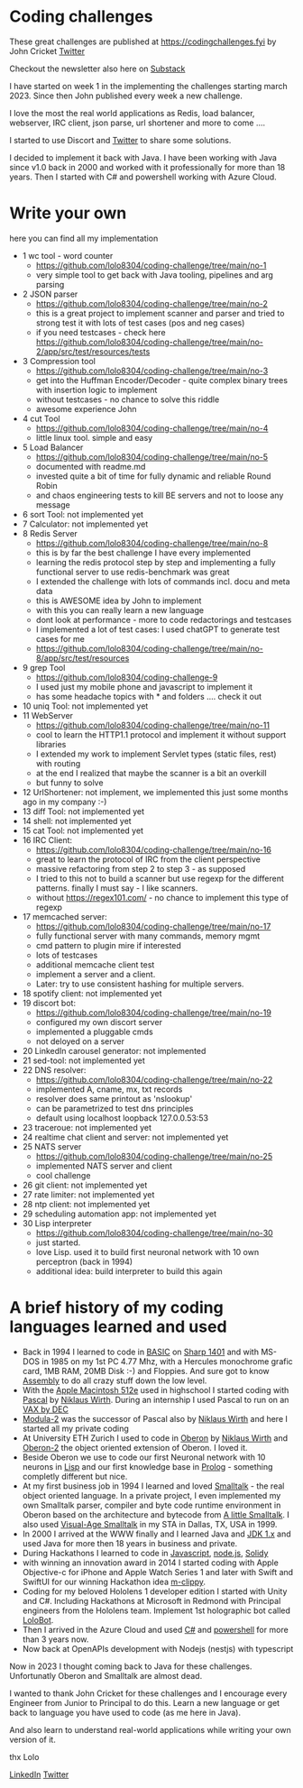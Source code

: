 # Coding challenges

These great challenges are published at https://codingchallenges.fyi by John Cricket [Twitter](https://twitter.com/johncrickett)

Checkout the newsletter also here on [Substack](https://codingchallenges.fyi/)

I have started on week 1 in the implementing the challenges starting march 2023. Since then John published every week a new challenge.

I love the most the real world applications as Redis, load balancer, webserver, IRC client, json parse, url shortener and more to come ....

I started to use Discort and [Twitter](https://twitter.com/Lolo46822032) to share some solutions.

I decided to implement it back with Java. I have been working with Java since v1.0 back in 2000 and worked with it professionally for more than 18 years. Then I started with C# and powershell working with Azure Cloud.

# Write your own

here you can find all my implementation

- 1 wc tool - word counter
  - https://github.com/lolo8304/coding-challenge/tree/main/no-1
  - very simple tool to get back with Java tooling, pipelines and arg parsing
- 2 JSON parser
  - https://github.com/lolo8304/coding-challenge/tree/main/no-2
  - this is a great project to implement scanner and parser and tried to strong test it with lots of test cases (pos and neg cases)
  - if you need testcases - check here https://github.com/lolo8304/coding-challenge/tree/main/no-2/app/src/test/resources/tests
- 3 Compression tool
  - https://github.com/lolo8304/coding-challenge/tree/main/no-3
  - get into the Huffman Encoder/Decoder - quite complex binary trees with insertion logic to implement
  - without testcases - no chance to solve this riddle
  - awesome experience John
- 4 cut Tool
  - https://github.com/lolo8304/coding-challenge/tree/main/no-4
  - little linux tool. simple and easy
- 5 Load Balancer
  - https://github.com/lolo8304/coding-challenge/tree/main/no-5
  - documented with readme.md
  - invested quite a bit of time for fully dynamic and reliable Round Robin
  - and chaos engineering tests to kill BE servers and not to loose any message
- 6 sort Tool: not implemented yet
- 7 Calculator: not implemented yet
- 8 Redis Server
  - https://github.com/lolo8304/coding-challenge/tree/main/no-8
  - this is by far the best challenge I have every implemented
  - learning the redis protocol step by step and implementing a fully functional server to use redis-benchmark was great
  - I extended the challenge with lots of commands incl. docu and meta data
  - this is AWESOME idea by John to implement
  - with this you can really learn a new language
  - dont look at performance - more to code redactorings and testcases
  - I implemented a lot of test cases: I used chatGPT to generate test cases for me
  - https://github.com/lolo8304/coding-challenge/tree/main/no-8/app/src/test/resources
- 9 grep Tool
  - https://github.com/lolo8304/coding-challenge-9
  - I used just my mobile phone and javascript to implement it
  - has some headache topics with \* and folders .... check it out
- 10 uniq Tool: not implemented yet
- 11 WebServer
  - https://github.com/lolo8304/coding-challenge/tree/main/no-11
  - cool to learn the HTTP1.1 protocol and implement it without support libraries
  - I extended my work to implement Servlet types (static files, rest) with routing
  - at the end I realized that maybe the scanner is a bit an overkill
  - but funny to solve
- 12 UrlShortener: not implement, we implemented this just some months ago in my company :-)
- 13 diff Tool: not implemented yet
- 14 shell: not implemented yet
- 15 cat Tool: not implemented yet
- 16 IRC Client:
  - https://github.com/lolo8304/coding-challenge/tree/main/no-16
  - great to learn the protocol of IRC from the client perspective
  - massive refactoring from step 2 to step 3 - as supposed
  - I tried to this not to build a scanner but use regexp for the different patterns. finally I must say - I like scanners.
  - without https://regex101.com/ - no chance to implement this type of regexp
- 17 memcached server:
  - https://github.com/lolo8304/coding-challenge/tree/main/no-17
  - fully functional server with many commands, memory mgmt
  - cmd pattern to plugin mire if interested
  - lots of testcases
  - additional memcache client test
  - implement a server and a client.
  - Later: try to use consistent hashing for multiple servers.
- 18 spotify client: not implemented yet
- 19 discort bot:
  - https://github.com/lolo8304/coding-challenge/tree/main/no-19
  - configured my own discort server
  - implemented a pluggable cmds
  - not deloyed on a server
- 20 LinkedIn carousel generator: not implemented
- 21 sed-tool: not implemented yet
- 22 DNS resolver:
  - https://github.com/lolo8304/coding-challenge/tree/main/no-22
  - implemented A, cname, mx, txt records
  - resolver does same printout as 'nslookup'
  - can be parametrized to test dns principles
  - default using localhost loopback 127.0.0.53:53
- 23 traceroue: not implemented yet
- 24 realtime chat client and server: not implemented yet
- 25 NATS server
  - https://github.com/lolo8304/coding-challenge/tree/main/no-25
  - implemented NATS server and client
  - cool challenge
- 26 git client: not implemented yet
- 27 rate limiter: not implemented yet
- 28 ntp client: not implemented yet
- 29 scheduling automation app: not implemented yet
- 30 Lisp interpreter
  - https://github.com/lolo8304/coding-challenge/tree/main/no-30
  - just started. 
  - love Lisp. used it to build first neuronal network with 10 own perceptron (back in 1994)
  - additional idea: build interpreter to build this again

# A brief history of my coding languages learned and used

- Back in 1994 I learned to code in [BASIC](https://en.wikipedia.org/wiki/BASIC) on [Sharp 1401](https://en.wikipedia.org/wiki/Sharp_PC-1401) and with MS-DOS in 1985 on my 1st PC 4.77 Mhz, with a Hercules monochrome grafic card, 1MB RAM, 20MB Disk :-) and Floppies. And sure got to know [Assembly](https://en.wikipedia.org/wiki/Assembly_language#Assembler) to do all crazy stuff down the low level.
- With the [Apple Macintosh 512e](https://en.wikipedia.org/wiki/Macintosh_512Ke) used in highschool I started coding with [Pascal](https://en.wikipedia.org/wiki/Apple_Pascal) by [Niklaus Wirth](https://people.inf.ethz.ch/wirth). During an internship I used Pascal to run on an [VAX by DEC](https://en.wikipedia.org/wiki/VAX)
- [Modula-2](https://en.wikipedia.org/wiki/Modula-2) was the successor of Pascal also by [Niklaus Wirth](https://people.inf.ethz.ch/wirth) and here I started all my private coding
- At University ETH Zurich I used to code in [Oberon](<https://en.wikipedia.org/wiki/Oberon_(programming_language)>) by [Niklaus Wirth](https://people.inf.ethz.ch/wirth) and [Oberon-2](https://en.wikipedia.org/wiki/Oberon-2) the object oriented extension of Oberon. I loved it.
- Beside Oberon we use to code our first Neuronal network with 10 neurons in [Lisp](https://de.wikipedia.org/wiki/Lisp) and our first knowledge base in [Prolog](https://en.wikipedia.org/wiki/Prolog) - something completly different but nice.
- At my first business job in 1994 I learned and loved [Smalltalk](https://people.inf.ethz.ch/wirth/Oberon/index.html) - the real object oriented language. In a private project, I even implemented my own Smalltalk parser, compiler and byte code runtime environment in Oberon based on the architecture and bytecode from [A little Smalltalk](https://rmod-files.lille.inria.fr/FreeBooks/LittleSmalltalk/ALittleSmalltalk.pdf). I also used [Visual-Age Smalltalk](https://en.wikipedia.org/wiki/VisualAge) in my STA in Dallas, TX, USA in 1999.
- In 2000 I arrived at the WWW finally and I learned Java and [JDK 1.x](https://en.wikipedia.org/wiki/Java_version_history) and used Java for more then 18 years in business and private.
- During Hackathons I learned to code in [Javascript](https://en.wikipedia.org/wiki/JavaScript), [node.js](https://en.wikipedia.org/wiki/Node.js), [Solidy](https://en.wikipedia.org/wiki/Solidity#:~:text=Solidity%20is%20the%20primary%20language,enterprise%2Doriented%20Hyperledger%20Fabric%20blockchain.)
- with winning an innovation award in 2014 I started coding with Apple Objective-c for iPhone and Apple Watch Series 1 and later with Swift and SwiftUI for our winning Hackathon idea [m-clippy](https://devpost.com/software/m-clippy).
- Coding for my beloved Hololens 1 developer edition I started with Unity and C#. Including Hackathons at Microsoft in Redmond with Principal engineers from the Hololens team. Implement 1st holographic bot called [LoloBot](https://github.com/lolo8304/LoloBot).
- Then I arrived in the Azure Cloud and used [C#](<https://en.wikipedia.org/wiki/C_Sharp_(programming_language)>) and [powershell](https://en.wikipedia.org/wiki/PowerShell) for more than 3 years now.
- Now back at OpenAPIs development with Nodejs (nestjs) with typescript 

Now in 2023 I thought coming back to Java for these challenges. Unfortunatly Oberon and Smalltalk are almost dead.




I wanted to thank John Cricket for these challenges and I encourage every Engineer from Junior to Principal to do this. Learn a new language or get back to language you have used to code (as me here in Java).

And also learn to understand real-world applications while writing your own version of it.

thx
Lolo

[LinkedIn](linkedin.com/in/lorenzhaenggi)
[Twitter](https://twitter.com/Lolo46822032)
